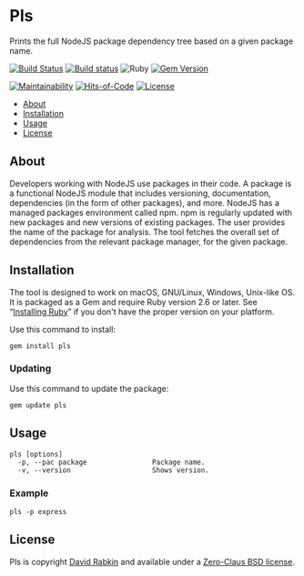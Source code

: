 # Pls
Prints the full NodeJS package dependency tree based on a given package name.

[![Build
Status](https://travis-ci.org/rdavid/pls.svg)](https://travis-ci.org/rdavid/pls)
[![Build
status](https://ci.appveyor.com/api/projects/status/yqxb43ltxrjj776a?svg=true)](https://ci.appveyor.com/project/rdavid/pls)
![Ruby](https://github.com/rdavid/pls/workflows/Ruby/badge.svg)
[![Gem
Version](https://badge.fury.io/rb/pls.svg)](https://badge.fury.io/rb/pls)

[![Maintainability](https://api.codeclimate.com/v1/badges/5e21a1c1f8a3923584e3/maintainability)](https://codeclimate.com/github/rdavid/pls/maintainability)
[![Hits-of-Code](https://hitsofcode.com/github/rdavid/pls)](https://hitsofcode.com/view/github/rdavid/pls)
[![License](https://img.shields.io/badge/license-0BSD-green)](https://github.com/rdavid/pls/blob/master/LICENSE)

* [About](#about)
* [Installation](#installation)
* [Usage](#usage)
* [License](#license)

## About
Developers working with NodeJS use packages in their code. A package is a
functional NodeJS module that includes versioning, documentation, dependencies
(in the form of other packages), and more. NodeJS has a managed packages
environment called npm. npm is regularly updated with new packages and new
versions of existing packages. The user provides the name of the package for
analysis. The tool fetches the overall set of dependencies from the relevant
package manager, for the given package.

## Installation
The tool is designed to work on macOS, GNU/Linux, Windows, Unix-like OS. It is
packaged as a Gem and require Ruby version 2.6 or later.  See “[Installing
Ruby](https://www.ruby-lang.org/en/documentation/installation/)” if you don't
have the proper version on your platform.

Use this command to install:

    gem install pls

### Updating
Use this command to update the package:

    gem update pls

## Usage
    pls [options]
      -p, --pac package                Package name.
      -v, --version                    Shows version.

### Example
    pls -p express

## License
Pls is copyright [David Rabkin](http://cv.rabkin.co.il) and
available under a [Zero-Claus BSD license](https://github.com/rdavid/pls/blob/master/LICENSE).
